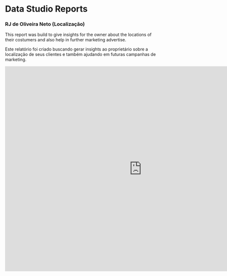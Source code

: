 # Data Studio Reports

### RJ de Oliveira Neto (Localização)
This report was build to give insights for the owner about the locations of their costumers and also help in further marketing advertise.

Este relatório foi criado buscando gerar insights ao proprietário sobre a localização de seus clientes e também ajudando em futuras campanhas de marketing.

<iframe width="900" height="675" src="https://datastudio.google.com/embed/reporting/6c7d5f4a-9001-4ddd-a66b-3f75a7a497d0/page/tymjC" frameborder="0" style="border:0" allowfullscreen></iframe>



